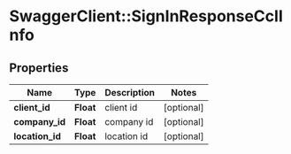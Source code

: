# SwaggerClient::SignInResponseCclInfo

## Properties
Name | Type | Description | Notes
------------ | ------------- | ------------- | -------------
**client_id** | **Float** | client id | [optional] 
**company_id** | **Float** | company id | [optional] 
**location_id** | **Float** | location id | [optional] 


